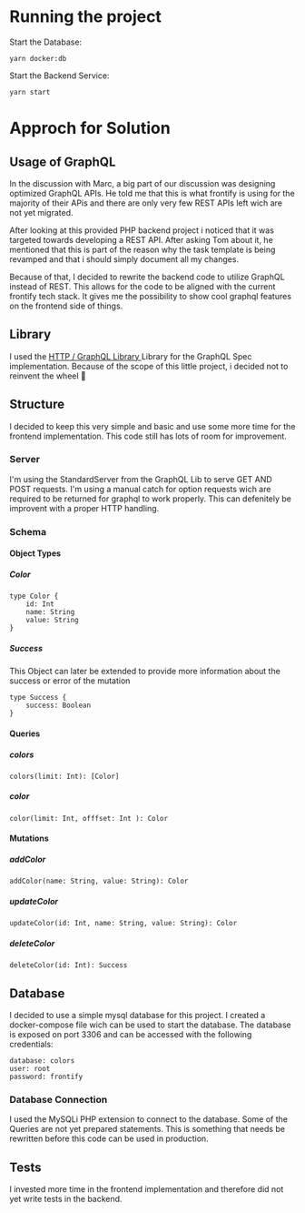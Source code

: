 # Running the project

Start the Database:
````
yarn docker:db
````
Start the Backend Service:
````
yarn start
````

# Approch for Solution
## Usage of GraphQL
In the discussion with Marc, a big part of our discussion was designing optimized GraphQL APIs. He told me that this is what frontify is using for the majority of their APis and there are only very few REST APIs left wich are not yet migrated.

After looking at this provided PHP backend project i noticed that it was targeted towards developing a REST API.
After asking Tom about it, he mentioned that this is part of the reason why the task template is being revamped and that i should simply document all my changes.

Because of that, I decided to rewrite the backend code to utilize GraphQL instead of REST. This allows for the code to be aligned with the current frontify tech stack.
It gives me the possibility to show cool graphql features on the frontend side of things.

## Library
I used the [HTTP / GraphQL Library ](https://github.com/webonyx/graphql-php) Library for the GraphQL Spec implementation. Because of the scope of this little project, i decided not to reinvent the wheel 🤣

## Structure

I decided to keep this very simple and basic and use some more time for the frontend implementation. This code still has lots of room for improvement.

### Server

I'm using the StandardServer from the GraphQL Lib to serve GET AND POST requests. I'm using a manual catch for option requests wich are required to be returned for graphql to work properly. This can defenitely be improvent with a proper HTTP handling.

### Schema
#### Object Types
##### Color

````
type Color {
    id: Int
    name: String
    value: String
}
````
##### Success
This Object can later be extended to provide more information about the success or error of the mutation
````
type Success {
    success: Boolean
}
````
#### Queries
##### colors
````
colors(limit: Int): [Color]
````
##### color
````
color(limit: Int, offfset: Int ): Color
````
#### Mutations
##### addColor
````
addColor(name: String, value: String): Color
````
##### updateColor
````
updateColor(id: Int, name: String, value: String): Color
````
##### deleteColor
````
deleteColor(id: Int): Success
````
## Database
I decided to use a simple mysql database for this project. I created a docker-compose file wich can be used to start the database. The database is exposed on port 3306 and can be accessed with the following credentials:
````
database: colors
user: root
password: frontify
````
### Database Connection
I used the MySQLi PHP extension to connect to the database.
Some of the Queries are not yet prepared statements. This is something that needs be rewritten before this code can be used in production.
## Tests
I invested more time in the frontend implementation and therefore did not yet write tests in the backend.